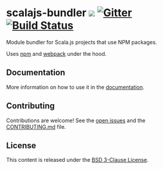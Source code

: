 scalajs-bundler [![](https://index.scala-lang.org/scalacenter/scalajs-bundler/sbt-scalajs-bundler/latest.svg)](https://index.scala-lang.org/scalacenter/scalajs-bundler) [![Gitter](https://img.shields.io/badge/gitter-join%20chat-green.svg)](https://gitter.im/scalacenter/scalajs-bundler) [![Build Status](https://travis-ci.org/scalacenter/scalajs-bundler.svg?branch=master)](https://travis-ci.org/scalacenter/scalajs-bundler)
==============

Module bundler for Scala.js projects that use NPM packages.

Uses [npm](https://www.npmjs.com) and [webpack](https://webpack.github.io/) under the hood.

## Documentation

More information on how to use it in the [documentation](https://scalacenter.github.io/scalajs-bundler).

## Contributing

Contributions are welcome! See the [open issues](https://github.com/scalacenter/scalajs-bundler/issues) and
the [CONTRIBUTING.md](CONTRIBUTING.md) file.

## License

This content is released under the [BSD 3-Clause License](http://opensource.org/licenses/BSD-3-Clause).
